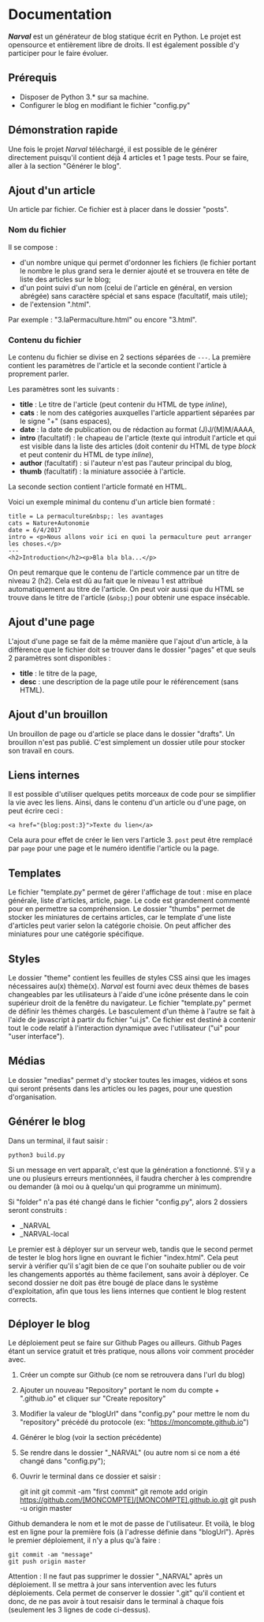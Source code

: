 # Documentation

**_Narval_** est un générateur de blog statique écrit en Python.
Le projet est opensource et entièrement libre de droits. Il est également possible d'y participer pour le faire évoluer.

## Prérequis

- Disposer de Python 3.* sur sa machine.
- Configurer le blog en modifiant le fichier "config.py"

## Démonstration rapide

Une fois le projet *Narval* téléchargé, il est possible de le générer directement puisqu'il contient déjà 4 articles et 1 page tests. Pour se faire, aller à la section "Générer le blog".

## Ajout d'un article

Un article par fichier. Ce fichier est à placer dans le dossier "posts".

### Nom du fichier

Il se compose :

- d'un nombre unique qui permet d'ordonner les fichiers (le fichier portant le nombre le plus grand sera le dernier ajouté et se trouvera en tête de liste des articles sur le blog;
- d'un point suivi d'un nom (celui de l'article en général, en version abrégée) sans caractère spécial et sans espace (facultatif, mais utile);
- de l'extension ".html".

Par exemple : "3.laPermaculture.html" ou encore "3.html".

### Contenu du fichier

Le contenu du fichier se divise en 2 sections séparées de `---`. La première contient les paramètres de l'article et la seconde contient l'article à proprement parler.

Les paramètres sont les suivants :

- **title** : Le titre de l'article (peut contenir du HTML de type *inline*),
- **cats** : le nom des catégories auxquelles l'article appartient séparées par le signe "+" (sans espaces),
- **date** : la date de publication ou de rédaction au format (J)J/(M)M/AAAA,
- **intro** (facultatif) : le chapeau de l'article (texte qui introduit l'article et qui est visible dans la liste des articles (doit contenir du HTML de type *block* et peut contenir du HTML de type *inline*),
- **author** (facultatif) : si l'auteur n'est pas l'auteur principal du blog,
- **thumb** (facultatif) : la miniature associée à l'article.

La seconde section contient l'article formaté en HTML.

Voici un exemple minimal du contenu d'un article bien formaté :

	title = La permaculture&nbsp;: les avantages
	cats = Nature+Autonomie
	date = 6/4/2017
	intro = <p>Nous allons voir ici en quoi la permaculture peut arranger les choses.</p>
	---
	<h2>Introduction</h2><p>Bla bla bla...</p>

On peut remarque que le contenu de l'article commence par un titre de niveau 2 (h2). Cela est dû au fait que le niveau 1 est attribué automatiquement au titre de l'article. On peut voir aussi que du HTML se trouve dans le titre de l'article (`&nbsp;`) pour obtenir une espace insécable.

## Ajout d'une page

L'ajout d'une page se fait de la même manière que l'ajout d'un article, à la diffèrence que le fichier doit se trouver dans le dossier "pages" et que seuls 2 paramètres sont disponibles :

- **title** : le titre de la page,
- **desc** : une description de la page utile pour le référencement (sans HTML).

## Ajout d'un brouillon

Un brouillon de page ou d'article se place dans le dossier "drafts". Un brouillon n'est pas publié. C'est simplement un dossier utile pour stocker son travail en cours.

## Liens internes

Il est possible d'utiliser quelques petits morceaux de code pour se simplifier la vie avec les liens. Ainsi, dans le contenu d'un article ou d'une page, on peut écrire ceci :

	<a href="{blog:post:3}">Texte du lien</a>

Cela aura pour effet de créer le lien vers l'article 3. `post` peut être remplacé par `page` pour une page et le numéro identifie l'article ou la page.

## Templates

Le fichier "template.py" permet de gérer l'affichage de tout : mise en place générale, liste d'articles, article, page. Le code est grandement commenté pour en permettre sa compréhension. Le dossier "thumbs" permet de stocker les miniatures de certains articles, car le template d'une liste d'articles peut varier selon la catégorie choisie. On peut afficher des miniatures pour une catégorie spécifique.

## Styles

Le dossier "theme" contient les feuilles de styles CSS ainsi que les images nécessaires au(x) thème(x). _Narval_ est fourni avec deux thèmes de bases changeables par les utilisateurs à l'aide d'une icône présente dans le coin supérieur droit de la fenêtre du navigateur. Le fichier "template.py" permet de définir les thèmes chargés. Le basculement d'un thème à l'autre se fait à l'aide de javascript à partir du fichier "ui.js". Ce fichier est destiné à contenir tout le code relatif à l'interaction dynamique avec l'utilisateur ("ui" pour "user interface").

## Médias

Le dossier "medias" permet d'y stocker toutes les images, vidéos et sons qui seront présents dans les articles ou les pages, pour une question d'organisation.

## Générer le blog

Dans un terminal, il faut saisir :

	python3 build.py

Si un message en vert apparaît, c'est que la génération a fonctionné. S'il y a une ou plusieurs erreurs mentionnées, il faudra chercher à les comprendre ou demander (à moi ou à quelqu'un qui programme un minimum).

Si "folder" n'a pas été changé dans le fichier "config.py", alors 2 dossiers seront construits :

- _NARVAL
- _NARVAL-local

Le premier est à déployer sur un serveur web, tandis que le second permet de tester le blog hors ligne en ouvrant le fichier "index.html". Cela peut servir à vérifier qu'il s'agit bien de ce que l'on souhaite publier ou de voir les changements apportés au thème facilement, sans avoir à déployer.
Ce second dossier ne doit pas être bougé de place dans le système d'exploitation, afin que tous les liens internes que contient le blog restent corrects.

## Déployer le blog

Le déploiement peut se faire sur Github Pages ou ailleurs. Github Pages étant un service gratuit et très pratique, nous allons voir comment procéder avec.

1. Créer un compte sur Github (ce nom se retrouvera dans l'url du blog)
2. Ajouter un nouveau "Repository" portant le nom du compte + ".github.io" et cliquer sur "Create repository"
3. Modifier la valeur de "blogUrl" dans "config.py" pour mettre le nom du "repository" précédé du protocole (ex: "https://moncompte.github.io")
4. Générer le blog (voir la section précédente)
5. Se rendre dans le dossier "_NARVAL" (ou autre nom si ce nom a été changé dans "config.py");
6. Ouvrir le terminal dans ce dossier et saisir :

	git init
	git commit -am "first commit"
	git remote add origin https://github.com/[MONCOMPTE]/[MONCOMPTE].github.io.git
	git push -u origin master

Github demandera le nom et le mot de passe de l'utilisateur.
Et voilà, le blog est en ligne pour la première fois (à l'adresse définie dans "blogUrl"). Après le premier déploiement, il n'y a plus qu'à faire :

	git commit -am "message"
	git push origin master

Attention : Il ne faut pas supprimer le dossier "_NARVAL" après un déploiement. Il se mettra à jour sans intervention avec les futurs déploiements. Cela permet de conserver le dossier ".git" qu'il contient et donc, de ne pas avoir à tout resaisir dans le terminal à chaque fois (seulement les 3 lignes de code ci-dessus).
